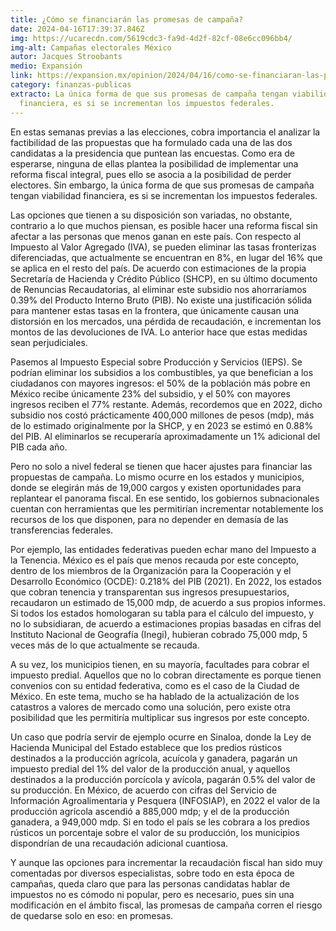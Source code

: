 ```yaml
---
title: ¿Cómo se financiarán las promesas de campaña?
date: 2024-04-16T17:39:37.846Z
img: https://ucarecdn.com/5619cdc3-fa9d-4d2f-82cf-08e6cc096bb4/
img-alt: Campañas electorales México
autor: Jacques Stroobants
medio: Expansión
link: https://expansion.mx/opinion/2024/04/16/como-se-financiaran-las-promesas-de-campana
category: finanzas-publicas
extracto: La única forma de que sus promesas de campaña tengan viabilidad
  financiera, es si se incrementan los impuestos federales.
---
```

En estas semanas previas a las elecciones, cobra importancia el analizar la factibilidad de las propuestas que ha formulado cada una de las dos candidatas a la presidencia que puntean las encuestas. Como era de esperarse, ninguna de ellas plantea la posibilidad de implementar una reforma fiscal integral, pues ello se asocia a la posibilidad de perder electores. Sin embargo, la única forma de que sus promesas de campaña tengan viabilidad financiera, es si se incrementan los impuestos federales.

Las opciones que tienen a su disposición son variadas, no obstante, contrario a lo que muchos piensan, es posible hacer una reforma fiscal sin afectar a las personas que menos ganan en este país. Con respecto al Impuesto al Valor Agregado (IVA), se pueden eliminar las tasas fronterizas diferenciadas, que actualmente se encuentran en 8%, en lugar del 16% que se aplica en el resto del país. De acuerdo con estimaciones de la propia Secretaría de Hacienda y Crédito Público (SHCP), en su último documento de Renuncias Recaudatorias, al eliminar este subsidio nos ahorraríamos 0.39% del Producto Interno Bruto (PIB). No existe una justificación sólida para mantener estas tasas en la frontera, que únicamente causan una distorsión en los mercados, una pérdida de recaudación, e incrementan los montos de las devoluciones de IVA. Lo anterior hace que estas medidas sean perjudiciales.

Pasemos al Impuesto Especial sobre Producción y Servicios (IEPS). Se podrían eliminar los subsidios a los combustibles, ya que benefician a los ciudadanos con mayores ingresos: el 50% de la población más pobre en México recibe únicamente 23% del subsidio, y el 50% con mayores ingresos reciben el 77% restante. Además, recordemos que en 2022, dicho subsidio nos costó prácticamente 400,000 millones de pesos (mdp), más de lo estimado originalmente por la SHCP, y en 2023 se estimó en 0.88% del PIB. Al eliminarlos se recuperaría aproximadamente un 1% adicional del PIB cada año.

Pero no solo a nivel federal se tienen que hacer ajustes para financiar las propuestas de campaña. Lo mismo ocurre en los estados y municipios, donde se elegirán más de 19,000 cargos y existen oportunidades para replantear el panorama fiscal. En ese sentido, los gobiernos subnacionales cuentan con herramientas que les permitirían incrementar notablemente los recursos de los que disponen, para no depender en demasía de las transferencias federales.

Por ejemplo, las entidades federativas pueden echar mano del Impuesto a la Tenencia. México es el país que menos recauda por este concepto, dentro de los miembros de la Organización para la Cooperación y el Desarrollo Económico (OCDE): 0.218% del PIB (2021). En 2022, los estados que cobran tenencia y transparentan sus ingresos presupuestarios, recaudaron un estimado de 15,000 mdp, de acuerdo a sus propios informes. Si todos los estados homologaran su tabla para el cálculo del impuesto, y no lo subsidiaran, de acuerdo a estimaciones propias basadas en cifras del Instituto Nacional de Geografía (Inegi), hubieran cobrado 75,000 mdp, 5 veces más de lo que actualmente se recauda.

A su vez, los municipios tienen, en su mayoría, facultades para cobrar el impuesto predial. Aquellos que no lo cobran directamente es porque tienen convenios con su entidad federativa, como es el caso de la Ciudad de México. En este tema, mucho se ha hablado de la actualización de los catastros a valores de mercado como una solución, pero existe otra posibilidad que les permitiría multiplicar sus ingresos por este concepto.

Un caso que podría servir de ejemplo ocurre en Sinaloa, donde la Ley de Hacienda Municipal del Estado establece que los predios rústicos destinados a la producción agrícola, acuícola y ganadera, pagarán un impuesto predial del 1% del valor de la producción anual, y aquellos destinados a la producción porcícola y avícola, pagarán 0.5% del valor de su producción. En México, de acuerdo con cifras del Servicio de Información Agroalimentaria y Pesquera (INFOSIAP), en 2022 el valor de la producción agrícola ascendió a 885,000 mdp; y el de la producción ganadera, a 949,000 mdp. Si en todo el país se les cobrara a los predios rústicos un porcentaje sobre el valor de su producción, los municipios dispondrían de una recaudación adicional cuantiosa.

Y aunque las opciones para incrementar la recaudación fiscal han sido muy comentadas por diversos especialistas, sobre todo en esta época de campañas, queda claro que para las personas candidatas hablar de impuestos no es cómodo ni popular, pero es necesario, pues sin una modificación en el ámbito fiscal, las promesas de campaña corren el riesgo de quedarse solo en eso: en promesas.